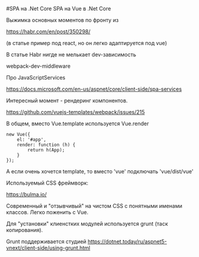 ﻿#SPA на .Net Core
SPA на Vue в .Net Core

Выжимка основных моментов по фронту из

https://habr.com/en/post/350298/

(в статье пример под react, но он легко адаптируется под vue)

В статье Habr нигде не мелькает dev-зависимость

webpack-dev-middleware

Про JavaScriptServices

https://docs.microsoft.com/en-us/aspnet/core/client-side/spa-services

Интересный момент - рендеринг компонентов.

https://github.com/vuejs-templates/webpack/issues/215

В общем, вместо Vue.template используется Vue.render
```
new Vue({
    el: '#app',
    render: function (h) {
        return h(App);
    }
});
```
А если очень хочется template, то вместо 'vue' подключать 'vue/dist/vue'

Используемый CSS фреймворк:

https://bulma.io/

Современный и "отзывчивый" на чистом CSS с понятными именами классов. Легко поженить с Vue.

Для "установки" клиенстких модулей используется grunt (таск копирования).

Grunt поддерживается студией
https://dotnet.today/ru/aspnet5-vnext/client-side/using-grunt.html